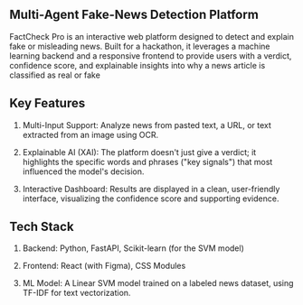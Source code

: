 ## Multi-Agent Fake-News Detection Platform ##

FactCheck Pro is an interactive web platform designed to detect and explain fake or misleading news. Built for a hackathon, it leverages a machine learning backend and a responsive frontend to provide users with a verdict, confidence score, and explainable insights into why a news article is classified as real or fake

## Key Features ##

1) Multi-Input Support: Analyze news from pasted text, a URL, or text extracted from an image using OCR.

2) Explainable AI (XAI): The platform doesn't just give a verdict; it highlights the specific words and phrases ("key signals") that most influenced the model's decision.

3) Interactive Dashboard: Results are displayed in a clean, user-friendly interface, visualizing the confidence score and supporting evidence.

## Tech Stack ##

1) Backend: Python, FastAPI, Scikit-learn (for the SVM model)

2) Frontend: React (with Figma), CSS Modules

3) ML Model: A Linear SVM model trained on a labeled news dataset, using TF-IDF for text vectorization.
